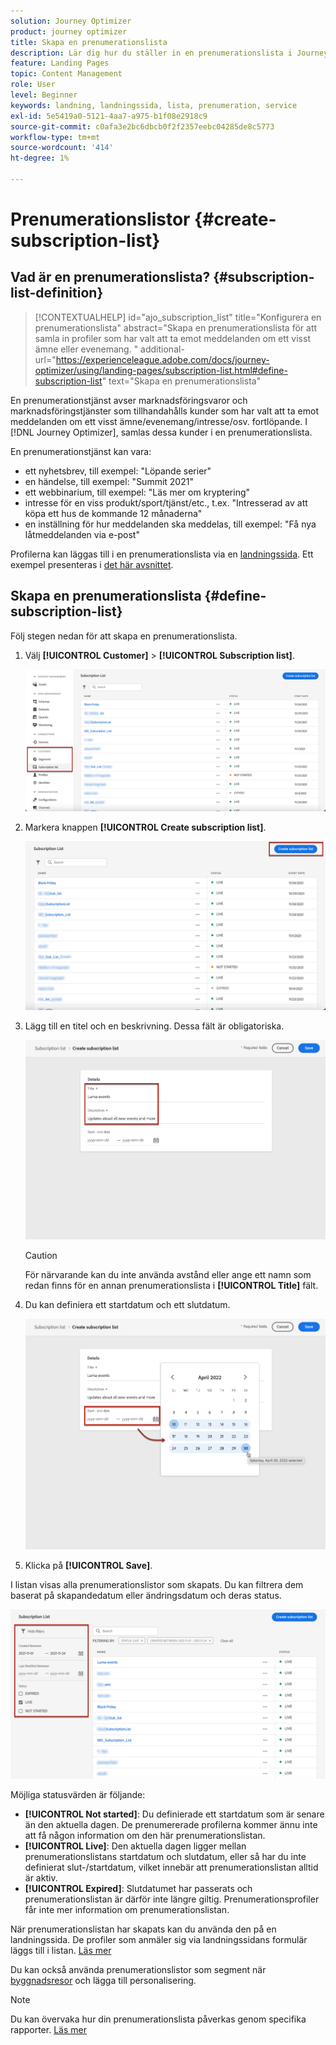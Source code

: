 ```yaml
---
solution: Journey Optimizer
product: journey optimizer
title: Skapa en prenumerationslista
description: Lär dig hur du ställer in en prenumerationslista i Journey Optimizer
feature: Landing Pages
topic: Content Management
role: User
level: Beginner
keywords: landning, landningssida, lista, prenumeration, service
exl-id: 5e5419a0-5121-4aa7-a975-b1f08e2918c9
source-git-commit: c0afa3e2bc6dbcb0f2f2357eebc04285de8c5773
workflow-type: tm+mt
source-wordcount: '414'
ht-degree: 1%

---
```


# Prenumerationslistor {#create-subscription-list}

## Vad är en prenumerationslista? {#subscription-list-definition}

>[!CONTEXTUALHELP]
>id="ajo_subscription_list"
>title="Konfigurera en prenumerationslista"
>abstract="Skapa en prenumerationslista för att samla in profiler som har valt att ta emot meddelanden om ett visst ämne eller evenemang. "
>additional-url="https://experienceleague.adobe.com/docs/journey-optimizer/using/landing-pages/subscription-list.html#define-subscription-list" text="Skapa en prenumerationslista"

En prenumerationstjänst avser marknadsföringsvaror och marknadsföringstjänster som tillhandahålls kunder som har valt att ta emot meddelanden om ett visst ämne/evenemang/intresse/osv. fortlöpande. I [!DNL Journey Optimizer], samlas dessa kunder i en prenumerationslista.

En prenumerationstjänst kan vara:

* ett nyhetsbrev, till exempel: &quot;Löpande serier&quot;
* en händelse, till exempel: &quot;Summit 2021&quot;
* ett webbinarium, till exempel: &quot;Läs mer om kryptering&quot;
* intresse för en viss produkt/sport/tjänst/etc., t.ex. &quot;Intresserad av att köpa ett hus de kommande 12 månaderna&quot;
* en inställning för hur meddelanden ska meddelas, till exempel: &quot;Få nya låtmeddelanden via e-post&quot;

Profilerna kan läggas till i en prenumerationslista via en [landningssida](create-lp.md). Ett exempel presenteras i [det här avsnittet](lp-use-cases.md#subscription-to-a-service).

## Skapa en prenumerationslista {#define-subscription-list}

Följ stegen nedan för att skapa en prenumerationslista.

1. Välj **[!UICONTROL Customer]** > **[!UICONTROL Subscription list]**.

   ![](assets/lp_subscription-lists.png)

1. Markera knappen **[!UICONTROL Create subscription list]**.

   ![](assets/lp_create-subscription-list.png)

1. Lägg till en titel och en beskrivning. Dessa fält är obligatoriska.

   ![](assets/lp_subscription-list-name.png)

   >[!CAUTION]
   >
   >För närvarande kan du inte använda avstånd eller ange ett namn som redan finns för en annan prenumerationslista i **[!UICONTROL Title]** fält.

1. Du kan definiera ett startdatum och ett slutdatum.

   ![](assets/lp_subscription-list-dates.png)

1. Klicka på **[!UICONTROL Save]**.

I listan visas alla prenumerationslistor som skapats. Du kan filtrera dem baserat på skapandedatum eller ändringsdatum och deras status.

![](assets/lp_subscription-filters.png)

Möjliga statusvärden är följande:

* **[!UICONTROL Not started]**: Du definierade ett startdatum som är senare än den aktuella dagen. De prenumererade profilerna kommer ännu inte att få någon information om den här prenumerationslistan.
* **[!UICONTROL Live]**: Den aktuella dagen ligger mellan prenumerationslistans startdatum och slutdatum, eller så har du inte definierat slut-/startdatum, vilket innebär att prenumerationslistan alltid är aktiv.
* **[!UICONTROL Expired]**: Slutdatumet har passerats och prenumerationslistan är därför inte längre giltig. Prenumerationsprofiler får inte mer information om prenumerationslistan.

När prenumerationslistan har skapats kan du använda den på en landningssida. De profiler som anmäler sig via landningssidans formulär läggs till i listan. [Läs mer](design-lp.md)

Du kan också använda prenumerationslistor som segment när [byggnadsresor](../building-journeys/journey-gs.md#jo-build) och lägga till personalisering.

>[!NOTE]
>
>Du kan övervaka hur din prenumerationslista påverkas genom specifika rapporter. [Läs mer](../reports/subscription-report-live.md)
